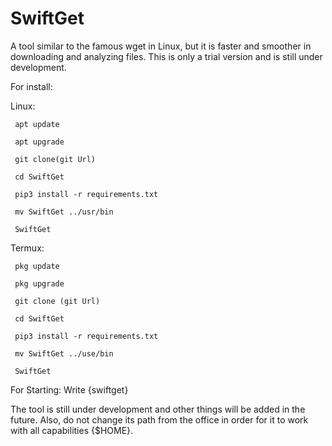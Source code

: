 # SwiftGet
A tool similar to the famous wget in Linux, but it is faster and smoother in downloading and analyzing files. This is only a trial version and is still under development.

For install:

Linux:

     apt update
     
     apt upgrade
     
     git clone(git Url)
     
     cd SwiftGet
     
     pip3 install -r requirements.txt
     
     mv SwiftGet ../usr/bin
     
     SwiftGet
     
Termux:

     pkg update
     
     pkg upgrade
     
     git clone (git Url)
     
     cd SwiftGet 
     
     pip3 install -r requirements.txt
     
     mv SwiftGet ../use/bin
     
     SwiftGet 
     
     
For Starting:
     Write {swiftget}

The tool is still under development and other things will be added in the future. Also, do not change its path from the office in order for it to work with all capabilities {$HOME}.
